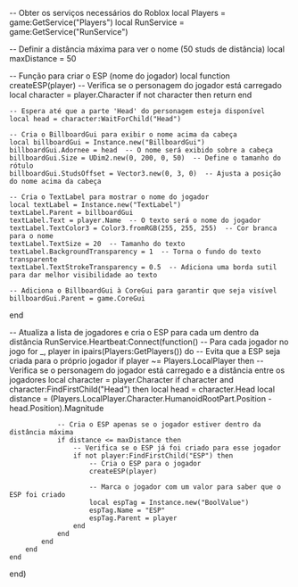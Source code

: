-- Obter os serviços necessários do Roblox
local Players = game:GetService("Players")
local RunService = game:GetService("RunService")

-- Definir a distância máxima para ver o nome (50 studs de distância)
local maxDistance = 50

-- Função para criar o ESP (nome do jogador)
local function createESP(player)
    -- Verifica se o personagem do jogador está carregado
    local character = player.Character
    if not character then return end

    -- Espera até que a parte 'Head' do personagem esteja disponível
    local head = character:WaitForChild("Head")

    -- Cria o BillboardGui para exibir o nome acima da cabeça
    local billboardGui = Instance.new("BillboardGui")
    billboardGui.Adornee = head  -- O nome será exibido sobre a cabeça
    billboardGui.Size = UDim2.new(0, 200, 0, 50)  -- Define o tamanho do rótulo
    billboardGui.StudsOffset = Vector3.new(0, 3, 0)  -- Ajusta a posição do nome acima da cabeça

    -- Cria o TextLabel para mostrar o nome do jogador
    local textLabel = Instance.new("TextLabel")
    textLabel.Parent = billboardGui
    textLabel.Text = player.Name  -- O texto será o nome do jogador
    textLabel.TextColor3 = Color3.fromRGB(255, 255, 255)  -- Cor branca para o nome
    textLabel.TextSize = 20  -- Tamanho do texto
    textLabel.BackgroundTransparency = 1  -- Torna o fundo do texto transparente
    textLabel.TextStrokeTransparency = 0.5  -- Adiciona uma borda sutil para dar melhor visibilidade ao texto

    -- Adiciona o BillboardGui à CoreGui para garantir que seja visível
    billboardGui.Parent = game.CoreGui
end

-- Atualiza a lista de jogadores e cria o ESP para cada um dentro da distância
RunService.Heartbeat:Connect(function()
    -- Para cada jogador no jogo
    for _, player in ipairs(Players:GetPlayers()) do
        -- Evita que a ESP seja criada para o próprio jogador
        if player ~= Players.LocalPlayer then
            -- Verifica se o personagem do jogador está carregado e a distância entre os jogadores
            local character = player.Character
            if character and character:FindFirstChild("Head") then
                local head = character.Head
                local distance = (Players.LocalPlayer.Character.HumanoidRootPart.Position - head.Position).Magnitude
                
                -- Cria o ESP apenas se o jogador estiver dentro da distância máxima
                if distance <= maxDistance then
                    -- Verifica se o ESP já foi criado para esse jogador
                    if not player:FindFirstChild("ESP") then
                        -- Cria o ESP para o jogador
                        createESP(player)

                        -- Marca o jogador com um valor para saber que o ESP foi criado
                        local espTag = Instance.new("BoolValue")
                        espTag.Name = "ESP"
                        espTag.Parent = player
                    end
                end
            end
        end
    end
end)
